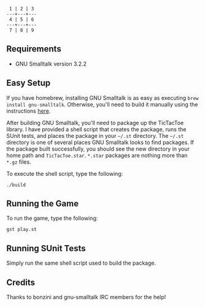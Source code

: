      1 | 2 | 3 
    ---+---+---
     4 | 5 | 6
    ---+---+---
     7 | 8 | 9

## Requirements

* GNU Smalltalk version 3.2.2

## Easy Setup

If you have homebrew, installing GNU Smalltalk is as easy as executing <code>brew install gnu-smalltalk</code>.  Otherwise, you'll need to build it manually using the instructions [here](http://smalltalk.gnu.org/download/cvs).

After building GNU Smalltalk, you'll need to package up the TicTacToe library.  I have provided a shell script that creates the package, runs the SUnit tests, and places the package in your <code>~/.st</code> directory.  The <code>~/.st</code> directory is one of several places GNU Smalltalk looks to find packages.  If the package built successfully, you should see the new directory in your home path and <code>TicTacToe.star</code>.  <code>\*.star</code> packages are nothing more than <code>\*.gz</code> files. 

To execute the shell script, type the following:   

    ./build

## Running the Game

To run the game, type the following:

    gst play.st

## Running SUnit Tests

Simply run the same shell script used to build the package.

## Credits

Thanks to bonzini and gnu\-smalltalk IRC members for the help!
